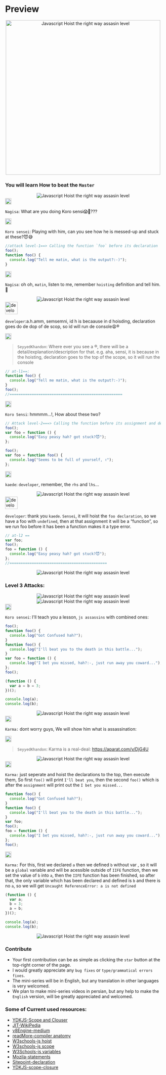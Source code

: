 # Preview

<div style="text-align:center"><img width="500" alt="Javascript Hoist the right way assasin level" src="./assets/banner-episode0.png"></div>

### You will learn How to beat the `Master`

<div style="text-align:center"><img alt="Javascript Hoist the right way assasin level" src="./assets/preview-1.png"></div>

<img width="20" alt="nagisa" src="./assets/nagisa.png">

`Nagisa`: What are you doing Koro sensi😱🥴???

<img width="20" alt="koro-sensei" src="./assets/koro-sensei.png">

`Koro sensei`: Playing with him, can you see how he is messed-up and stuck at these?😈😅

```javascript
//attack level-1==> Calling the function `foo` before its declaration
foo();
function foo() {
  console.log("Tell me matin, what is the output?:-)");
}
```

<img width="20" alt="nagisa" src="./assets/nagisa.png">

`Nagisa`: oh oh, `matin`, listen to me, remember `hoisting` definition and tell him.🤠

  <div style="text-align:center"><img alt="Javascript Hoist the right way assasin level" src="./assets/preview-2.png"></div>

<img width="40" alt="developer he/she" src="./assets/developer.png">

`developer`:a.h.amm, semsemni, id h is becaause in d hoisding, declaration goes do de dop of de scop, so id will run de console😩®

<img width="20" alt="director" src="./assets/seyyedkhandon.png">

> `SeyyedKhandon`: Where ever you see a ®, there will be a detail/explanation/description for that. e.g. aha, sensi, it is because in the hoisting, declaration goes to the top of the scope, so it will run the console

```javascript
// at-l1==:
function foo() {
  console.log("Tell me matin, what is the output?:-)");
}
foo();
//===================================================
```

<img width="20" alt="koro-sensei" src="./assets/koro-sensei.png">

`Koro Sensi`: hmmmm...!, How about these two?

```javascript
// Attack level-2===> Calling the function before its assignment and declaration
foo();
var foo = function () {
  console.log("Easy peasy hah? got stuck?😈");
};
```

```javascript
foo();
var foo = function foo() {
  console.log("Seems to be full of yourself, ✌");
};
```

<img width="20" alt="nagisa" src="./assets/kaede.png">

`kaede`: `developer`, remember, the `rhs` and `lhs`...

<div style="text-align:center"><img alt="Javascript Hoist the right way assasin level" src="./assets/preview-3.png"></div>

<img width="40" alt="developer he/she" src="./assets/developer.png">

`developer`: thank you `kaede`. `Sensei`, it will hoist the `foo declaration`, so we have a foo with `undefined`, then at that assignment it will be a “function”, so we run foo before it has been a function makes it a type error.

```javascript
// at-l2 ==
var foo;
foo();
foo = function () {
  console.log("Easy peasy hah? got stuck?😈");
};
//============================================
```

<div style="text-align:center"><img alt="Javascript Hoist the right way assasin level" src="./assets/preview-4.png" ></div>

### Level 3 Attacks:

<div style="text-align:center"><img alt="Javascript Hoist the right way assasin level" src="./assets/episode0_attacks2.png" ></div>

<div style="text-align:center"><img alt="Javascript Hoist the right way assasin level" src="./assets/preview-5.png" ></div>

<img width="20" alt="koro-sensei" src="./assets/koro-sensei.png">

`Koro sensei`: I'll teach you a lesson, `js assassins` with combined ones:

```javascript
foo();
function foo() {
  console.log("Got Confused hah?");
}
function foo() {
  console.log("I'll beat you to the death in this battle...");
}
var foo = function () {
  console.log("I bet you missed, hah?:-, just run away you coward...");
};
foo();
```

```javascript
(function () {
  var a = b = 3;
})();

console.log(a);
console.log(b);
```

<div style="text-align:center"><img alt="Javascript Hoist the right way assasin level" src="./assets/preview-6.png" ></div>

<img width="20" alt="karma" src="./assets/karma.png">

`Karma:` dont worry guys, We will show him what is assassination:

<img width="20" alt="director" src="./assets/seyyedkhandon.png">

> `SeyyedKhandon`: Karma is a real-deal: https://aparat.com/v/DjG4U

<div style="text-align:center"><img alt="Javascript Hoist the right way assasin level" src="./assets/preview-7.png" ></div>

<img width="20" alt="karma" src="./assets/karma.png">

`Karma:` just seperate and hoist the declarations to the top, then execute them, So first `foo()` will print `I'll beat you`, then the second `foo()` which is after the `assignment` will print out the `I bet you missed...`

```javascript
function foo() {
  console.log("Got Confused hah?");
}
function foo() {
  console.log("I'll beat you to the death in this battle...");
}
var foo;
foo();
foo = function () {
  console.log("I bet you missed, hah?:-, just run away you coward...");
};
foo();
```

<img width="20" alt="karma" src="./assets/karma.png">

`Karma:` For this, first we declared `a` then we defined `b` without var , so it will be a `global` variable and will be acessible outside of `IIFE` function, then we set the value of `b` into `a`, then the `IIFE` function has been finished, so after that, the only variable which has been declared and defined is `b` and there is no `a`, so we will get `Uncaught ReferenceError: a is not defined`

```javascript
(function () {
  var a;
  b = 3;
  a = b;
})();

console.log(a);
console.log(b);
```

<div style="text-align:center"><img alt="Javascript Hoist the right way assasin level" src="./assets/preview-8.png" ></div>

### Contribute

- Your first contribution can be as simple as clicking the `star` button at the top-right corner of the page.
- I would greatly appreciate any `bug fixes` or `type/grammatical errors fixes`.
- The mini-series will be in English, but any translation in other languages is very welcomed.
- We plan to make mini-series videos in persian, but any help to make the `English` version, will be greatly appreciated and welcomed.

### Some of Current used resources:

- [YDKJS-Scope and Clouser](https://github.com/getify/You-Dont-Know-JS/blob/2nd-ed/scope-closures/ch1.md)
- [JIT-WikiPedia](https://en.wikipedia.org/wiki/Just-in-time_compilation)
- [v8Engine-medium](https://blog.sessionstack.com/how-javascript-works-inside-the-v8-engine-5-tips-on-how-to-write-optimized-code-ac089e62b12e)
- [readMore-compiler anatomy](http://www.cs.man.ac.uk/~pjj/farrell/comp3.html)
- [W3schools-js hoist](https://www.w3schools.com/js/js_hoisting.asp)
- [W3schools-js scope](https://www.w3schools.com/js/js_scope.asp)
- [W3Schools-js variables](https://www.w3schools.com/js/js_variables.asp)
- [Mozila-statements](https://developer.mozilla.org/en-US/docs/Web/JavaScript/Reference/Statements)
- [Sitepoint-declaration ](https://www.sitepoint.com/how-to-declare-variables-javascript/)
- [YDKJS-scope-closure](https://github.com/getify/You-Dont-Know-JS/blob/2nd-ed/scope-closures/ch5.md)
